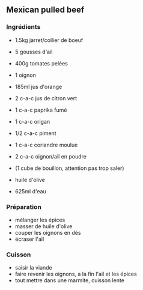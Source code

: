 ## Mexican pulled beef

### Ingrédients

- 1.5kg jarret/collier de boeuf
- 5 gousses d'ail
- 400g tomates pelées
- 1 oignon
- 185ml jus d'orange
- 2 c-a-c jus de citron vert

- 1 c-a-c paprika fumé
- 1 c-a-c origan
- 1/2 c-a-c piment
- 1 c-a-c coriandre moulue
- 2 c-a-c oignon/ail en poudre

- (1 cube de bouillon, attention pas trop saler)
- huile d'olive
- 625ml d'eau

### Préparation

- mélanger les épices
- masser de huile d'olive
- couper les oignons en dés
- écraser l'ail

### Cuisson

- saisir la viande
- faire revenir les oignons, a la fin l'ail et les épices
- tout mettre dans une marmite, cuisson lente
